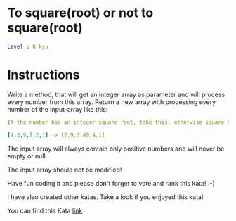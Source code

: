 # To square(root) or not to square(root)

```yaml
Level : 8 kyu
```


# Instructions

Write a method, that will get an integer array as parameter and will process every number from this array.
Return a new array with processing every number of the input-array like this:

```yaml
If the number has an integer square root, take this, otherwise square the number.

[4,3,9,7,2,1] -> [2,9,3,49,4,1]
```

The input array will always contain only positive numbers and will never be empty or null.

The input array should not be modified!

Have fun coding it and please don't forget to vote and rank this kata! :-)

I have also created other katas. Take a look if you enjoyed this kata!
 
You can find this Kata [link](https://www.codewars.com/kata/57f6ad55cca6e045d2000627/train/java)